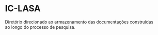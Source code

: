 # IC-LASA
Diretório direcionado ao armazenamento das documentações construídas ao longo do processo de pesquisa.
